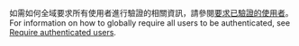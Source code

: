 <span data-ttu-id="077b7-101">如需如何全域要求所有使用者進行驗證的相關資訊，請參閱[要求已驗證的使用者](xref:security/authorization/secure-data#rau)。</span><span class="sxs-lookup"><span data-stu-id="077b7-101">For information on how to globally require all users to be authenticated, see [Require authenticated users](xref:security/authorization/secure-data#rau).</span></span>